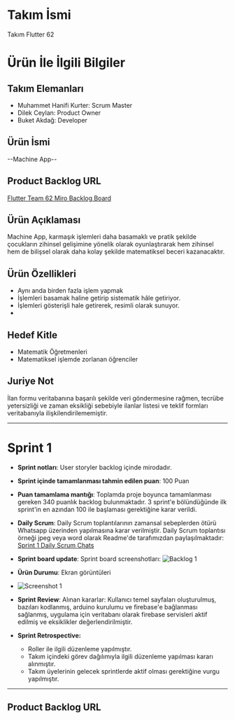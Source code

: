 
# **Takım İsmi**

Takım Flutter 62

# Ürün İle İlgili Bilgiler

## Takım Elemanları
- Muhammet Hanifi Kurter: Scrum Master
- Dilek Ceylan: Product Owner
- Buket Akdağ: Developer


## Ürün İsmi

--Machine App--

## Product Backlog URL

[Flutter Team 62 Miro Backlog Board](https://miro.com/app/board/uXjVM9VKOdE=/)


## Ürün Açıklaması

Machine App, karmaşık işlemleri daha basamaklı ve pratik şekilde çocukların zihinsel gelişimine yönelik olarak oyunlaştırarak hem zihinsel hem de bilişsel olarak daha kolay şekilde matematiksel beceri kazanacaktır.
## Ürün Özellikleri

- Aynı anda birden fazla işlem yapmak
- İşlemleri basamak haline getirip sistematik hâle getiriyor.
- İşlemleri gösterişli hale getirerek, resimli olarak sunuyor.
- 
## Hedef Kitle


- Matematik Öğretmenleri
- Matematiksel işlemde zorlanan öğrenciler






## Juriye Not

İlan formu veritabanına başarılı şekilde veri göndermesine rağmen, tecrübe yetersizliği ve zaman eksikliği sebebiyle ilanlar listesi ve teklif formları veritabanıyla ilişkilendirilememiştir.


---

# Sprint 1
- **Sprint notları**: User storyler backlog içinde mirodadır.
- **Sprint içinde tamamlanması tahmin edilen puan**: 100 Puan


- **Puan tamamlama mantığı**: Toplamda proje boyunca tamamlanması gereken 340 puanlık backlog bulunmaktadır. 3 sprint'e bölündüğünde ilk sprint'in en azından 100 ile başlaması gerektiğine karar verildi.


- **Daily Scrum**: Daily Scrum toplantılarının zamansal sebeplerden ötürü Whatsapp üzerinden yapılmasına karar verilmiştir. Daily Scrum toplantısı örneği jpeg veya word olarak Readme'de tarafımızdan paylaşılmaktadır: [Sprint 1 Daily Scrum Chats](https://github.com/OyunveUygulamaAkademisi/Bootcamp2022Example/blob/main/ProjectManagement/Sprint1Documents/DailyScrumMeetingNotesSprint1.docx?raw=true)

- **Sprint board update**: Sprint board screenshotları: 
![Backlog 1](https://raw.githubusercontent.com/OyunveUygulamaAkademisi/Bootcamp2022Example/main/ProjectManagement/Sprint1Documents/backlog1.png) 


- **Ürün Durumu**: Ekran görüntüleri 
- ![Screenshot 1](https://github.com/OyunveUygulamaAkademisi/Bootcamp2022Example/blob/main/ProjectManagement/Sprint1Documents/product1.png)


- **Sprint Review**: 
Alınan kararlar: Kullanıcı temel sayfaları oluşturulmuş, bazıları kodlanmış, arduino kurulumu ve firebase'e bağlanması sağlanmış, uygulama için veritabanı olarak firebase servisleri aktif edilmiş ve eksiklikler değerlendirilmiştir.

- **Sprint Retrospective:**
  - Roller ile ilgili düzenleme yapılmıştır.
  - Takım içindeki görev dağılımıyla ilgili düzenleme yapılması kararı alınmıştır.
  - Takım üyelerinin gelecek sprintlerde aktif olması gerektiğine vurgu yapılmıştır.
 


---

## Product Backlog URL



